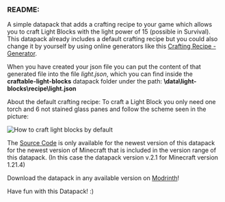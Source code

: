 ### **README:**

A simple datapack that adds a crafting recipe to your game which allows you to craft Light Blocks with the light power of 15 (possible in Survival). This datapack already includes a default crafting recipe but you could also change it by yourself by using online generators like this [Crafting Recipe - Generator](https://crafting.thedestruc7i0n.ca/).

When you have created your json file you can put the content of that generated file into the file _light.json_, which you can find inside the **craftable-light-blocks** datapack folder under the path: **\data\light-blocks\recipe\light.json**

About the default crafting recipe: To craft a Light Block you only need one torch and 6 not stained glass panes and follow the scheme seen in the picture:

![How to craft light blocks by default](https://cdn.modrinth.com/data/cached_images/c88f512eebb5a57c81bf3ee021797e7f46b328aa.png)

The [Source Code](https://github.com/Knall-TV/Craftable-Light-Blocks/) is only available for the newest version of this datapack for the newest version of Minecraft that is included in the version range of this datapack. (In this case the datapack version v.2.1 for Minecraft version 1.21.4)

Download the datapack in any available version on [Modrinth](https://modrinth.com/datapack/craftable-light-blocks)!

Have fun with this Datapack! :)

